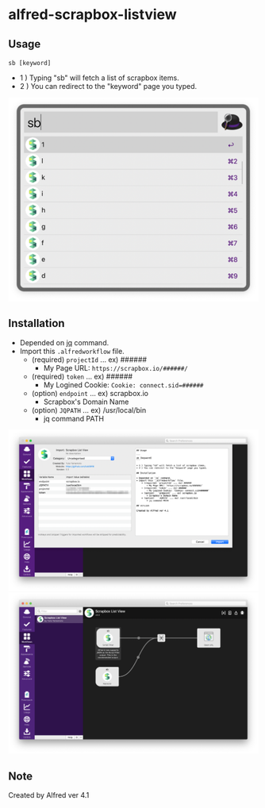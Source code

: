 # alfred-scrapbox-listview

## Usage

```
sb [keyword]
```

+ 1 ) Typing "sb" will fetch a list of scrapbox items.
+ 2 ) You can redirect to the "keyword" page you typed.

![image](.resources/0.alfred.png)

## Installation

+ Depended on [jq](https://stedolan.github.io/jq/) command.
+ Import this `.alfredworkflow` file.
    + (required) `projectId` ... ex) ######
        + My Page URL: `https://scrapbox.io/######/`
    + (required) `token` ... ex) ######
        + My Logined Cookie: `Cookie: connect.sid=######`
    + (option)   `endpoint` ... ex) scrapbox.io
        + Scrapbox's Domain Name
    + (option)   `JQPATH` ... ex) /usr/local/bin
        + jq command PATH

![image](.resources/1.alfred.v0.3.png)
![image](.resources/2.alfred.v0.3.png)

## Note

Created by Alfred ver 4.1
